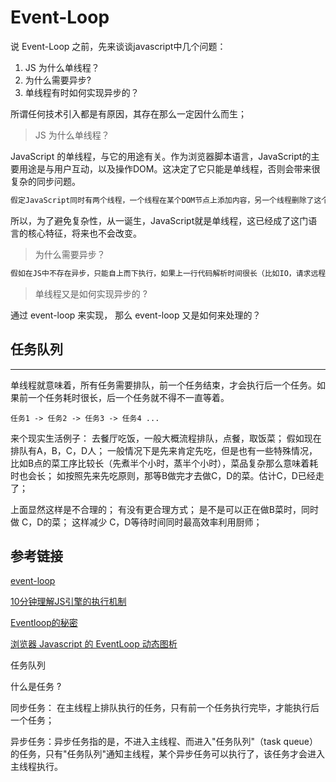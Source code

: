 # Event-Loop

说 Event-Loop 之前，先来谈谈javascript中几个问题：

1.  JS 为什么单线程？
2.  为什么需要异步?
3.  单线程有时如何实现异步的？

所谓任何技术引入都是有原因，其存在那么一定因什么而生；

> JS 为什么单线程？

JavaScript 的单线程，与它的用途有关。作为浏览器脚本语言，JavaScript的主要用途是与用户互动，以及操作DOM。这决定了它只能是单线程，否则会带来很复杂的同步问题。

```html
假定JavaScript同时有两个线程，一个线程在某个DOM节点上添加内容，另一个线程删除了这个节点，这时浏览器应该以哪个线程为准？
```

所以，为了避免复杂性，从一诞生，JavaScript就是单线程，这已经成了这门语言的核心特征，将来也不会改变。

> 为什么需要异步？

```html
假如在JS中不存在异步，只能自上而下执行，如果上一行代码解析时间很长（比如IO，请求远程数据）那么下面的代码就会被堵塞。对于用户而言，堵塞意味着"卡死"，这样导致了很差的用户体验。
```

> 单线程又是如何实现异步的 ?

通过 event-loop 来实现， 那么 event-loop 又是如何来处理的？

## 任务队列

------

单线程就意味着，所有任务需要排队，前一个任务结束，才会执行后一个任务。如果前一个任务耗时很长，后一个任务就不得不一直等着。

```
任务1 -> 任务2 -> 任务3 -> 任务4 ...
```

来个现实生活例子： 去餐厅吃饭，一般大概流程排队，点餐，取饭菜； 假如现在排队有A，B，C，D人； 一般情况下是先来肯定先吃，但是也有一些特殊情况，比如B点的菜工序比较长（先煮半个小时，蒸半个小时），菜品复杂那么意味着耗时也会长； 如按照先来先吃原则，那等B做完才去做C，D的菜。估计C，D已经走了； 

上面显然这样是不合理的； 有没有更合理方式； 是不是可以正在做B菜时，同时做 C，D的菜； 这样减少 C，D等待时间同时最高效率利用厨师；











## 参考链接

[event-loop](http://www.ruanyifeng.com/blog/2014/10/event-loop.html)

[10分钟理解JS引擎的执行机制](https://segmentfault.com/a/1190000012806637)

[Eventloop的秘密](https://juejin.im/post/5b6d58fee51d45194b195544)

[浏览器 Javascript 的 EventLoop 动态图析](https://juejin.im/post/5b97d2b55188255c781ca228)				



任务队列

什么是任务 ?

同步任务： 在主线程上排队执行的任务，只有前一个任务执行完毕，才能执行后一个任务；

异步任务：异步任务指的是，不进入主线程、而进入"任务队列"（task queue）的任务，只有"任务队列"通知主线程，某个异步任务可以执行了，该任务才会进入主线程执行。



